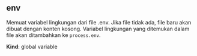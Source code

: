 <a name="env"></a>

## env
Memuat variabel lingkungan dari file .env. 
Jika file tidak ada, file baru akan dibuat dengan konten kosong.
Variabel lingkungan yang ditemukan dalam file akan ditambahkan ke `process.env`.

**Kind**: global variable  
